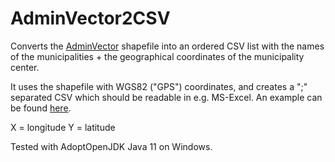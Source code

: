 # AdminVector2CSV

Converts the [AdminVector](https://www.geo.be/catalog/details/fb1e2993-2020-428c-9188-eb5f75e284b9?l=en) shapefile into an ordered CSV list with the names 
of the municipalities + the geographical coordinates of the municipality center.

It uses the shapefile with WGS82 ("GPS") coordinates, and creates a ";" separated CSV which should be readable in e.g. MS-Excel.
An example can be found [here](/example).

X = longitude
Y = latitude

Tested with AdoptOpenJDK Java 11 on Windows.
